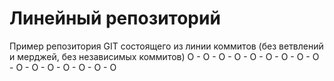 # Линейный репозиторий
Пример репозитория GIT состоящего из линии коммитов (без ветвлений и мерджей, без независимых коммитов)
O - O - O - O - O - O - O - O - O - O - O - O - O - O - O - O

